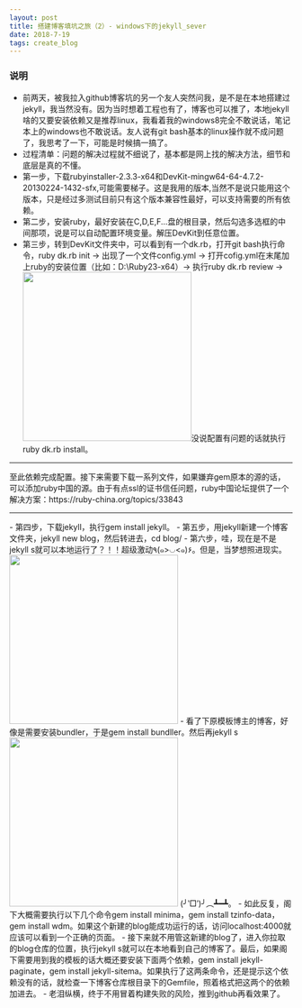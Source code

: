 ```yaml
---
layout: post
title: 搭建博客填坑之旅（2）- windows下的jekyll_sever
date: 2018-7-19
tags: create_blog
---
```

### 说明
 - 前两天，被我拉入github博客坑的另一个友人突然问我，是不是在本地搭建过jekyll，我当然没有。因为当时想着工程也有了，博客也可以推了，本地jekyll啥的又要安装依赖又是推荐linux，我看着我的windows8完全不敢说话，笔记本上的windows也不敢说话。友人说有git bash基本的linux操作就不成问题了，我思考了一下，可能是时候搞一搞了。
 - 过程清单：问题的解决过程就不细说了，基本都是网上找的解决方法，细节和底层是真的不懂。
 - 第一步，下载rubyinstaller-2.3.3-x64和DevKit-mingw64-64-4.7.2-20130224-1432-sfx,可能需要梯子。这是我用的版本,当然不是说只能用这个版本，只是经过多测试目前只有这个版本兼容性最好，可以支持需要的所有依赖。
 - 第二步，安装ruby，最好安装在C,D,E,F...盘的根目录，然后勾选多选框的中间那项，说是可以自动配置环境变量。解压DevKit到任意位置。
 - 第三步，转到DevKit文件夹中，可以看到有一个dk.rb，打开git bash执行命令，ruby dk.rb init -> 出现了一个文件config.yml -> 打开cofig.yml在末尾加上ruby的安装位置（比如：D:\Ruby23-x64）-> 执行ruby dk.rb review -> <img src='https://dawn1432.github.io\images\搭建博客填坑之旅\ruby_review.png' align='margin-left' style=' width:300px;height:300 px'/>没说配置有问题的话就执行ruby dk.rb install。
<hr>
至此依赖完成配置。接下来需要下载一系列文件，如果嫌弃gem原本的源的话，可以添加ruby中国的源。由于有点ssl的证书信任问题，ruby中国论坛提供了一个解决方案：https://ruby-china.org/topics/33843
<hr> 
 - 第四步，下载jekyll，执行gem install jekyll。
 - 第五步，用jekyll新建一个博客文件夹，jekyll new blog，然后转进去，cd blog/
 - 第六步，哇，现在是不是jekyll s就可以本地运行了？！！超级激动٩(๑>◡<๑)۶。但是，当梦想照进现实。<img src='https://dawn1432.github.io\images\搭建博客填坑之旅\bundler_error.png' align='margin-left' style=' width:300px;height:300 px'/>
 - 看了下原模板博主的博客，好像是需要安装bundler，于是gem install bundller。然后再jekyll s<img src='https://dawn1432.github.io\images\搭建博客填坑之旅\minima_error.png' align='margin-left' style=' width:300px;height:300 px'/> (╯‵□′)╯︵┻━┻。
 - 如此反复，阁下大概需要执行以下几个命令gem install minima，gem install tzinfo-data，gem install wdm。如果这个新建的blog能成功运行的话，访问localhost:4000就应该可以看到一个正确的页面。
 - 接下来就不用管这新建的blog了，进入你拉取的blog仓库的位置，执行jekyll s就可以在本地看到自己的博客了。最后，如果阁下需要用到我的模板的话大概还要安装下面两个依赖，gem install jekyll-paginate，gem install jekyll-sitema。如果执行了这两条命令，还是提示这个依赖没有的话，就检查一下博客仓库根目录下的Gemfile，照着格式把这两个的依赖加进去。
 - 老泪纵横，终于不用冒着构建失败的风险，推到github再看效果了。